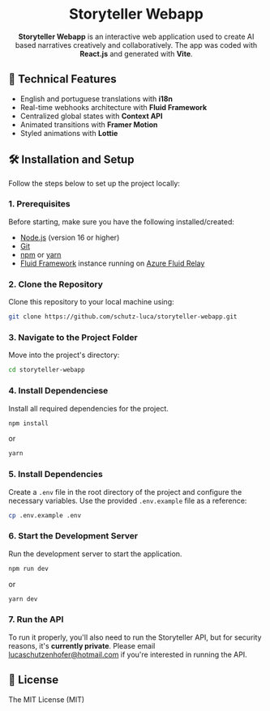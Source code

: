 <h1 align="center">Storyteller Webapp</h1>

<p align="center">
<b>Storyteller Webapp</b> is an interactive web application used to create AI based narratives creatively and collaboratively. The app was coded with <b>React.js</b> and generated with <b>Vite</b>.
<p/>


## 🚀 Technical Features
- English and portuguese translations with **i18n**
- Real-time webhooks architecture with **Fluid Framework**
- Centralized global states with **Context API**
- Animated transitions with **Framer Motion**
- Styled animations with **Lottie**

## 🛠️ Installation and Setup

Follow the steps below to set up the project locally:

### 1. Prerequisites
Before starting, make sure you have the following installed/created:
- [Node.js](https://nodejs.org/) (version 16 or higher)
- [Git](https://git-scm.com/)
- [npm](https://www.npmjs.com/) or [yarn](https://yarnpkg.com/)
- [Fluid Framework](https://fluidframework.com/) instance running on [Azure Fluid Relay](https://azure.microsoft.com/en-us/products/fluid-relay)

### 2. Clone the Repository
Clone this repository to your local machine using:

```bash
git clone https://github.com/schutz-luca/storyteller-webapp.git
```

### 3. Navigate to the Project Folder
Move into the project's directory:

```bash
cd storyteller-webapp
```

### 4. Install Dependenciese
Install all required dependencies for the project.

```bash
npm install
```

or

```bash
yarn
```

### 5. Install Dependencies
Create a `.env` file in the root directory of the project and configure the necessary variables. Use the provided `.env.example` file as a reference:

```bash
cp .env.example .env
```

### 6. Start the Development Server
Run the development server to start the application.

```bash
npm run dev
```

or

```bash
yarn dev
```

### 7. Run the API
To run it properly, you'll also need to run the Storyteller API, but for security reasons, it's **currently private**. Please email lucaschutzenhofer@hotmail.com if you're interested in running the API.

## 📄 License

The MIT License (MIT)